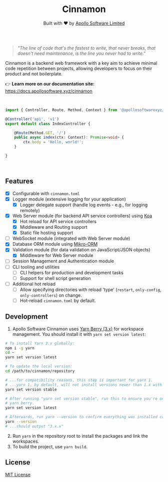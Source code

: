 <h1 align="center">Cinnamon</h1>
<p align="center">
    Built with ❤︎ by <a href="https://apollosoftware.xyz/">Apollo Software Limited</a>
</p>

<br><br>

> _"The line of code that's the fastest to write, that never breaks, that doesn't need maintenance, is the line you never had to write."_

Cinnamon is a backend web framework with a key aim to achieve minimal code repetition between projects, allowing developers to focus on their product and not boilerplate.

👉 **Learn more on our documentation site:**
https://docs.apollosoftware.xyz/cinnamon

<br>

```ts
import { Controller, Route, Method, Context } from '@apollosoftwarexyz/cinnamon';

@Controller('api', 'v1')
export default class IndexController {

    @Route(Method.GET, '/')
    public async index(ctx: Context): Promise<void> {
        ctx.body = 'Hello, world!';
    }

}
```

<br>

## Features
- [x] Configurable with `cinnamon.toml`
- [x] Logger module (extensive logging for your application)
    - [x] Logger delegate support (handle log events - e.g., for logging remotely)
- [x] Web Server module (for backend API service controllers) using [Koa](https://github.com/koajs)
    - [x] Hot reload for API service controllers
    - [x] Middleware and Routing support
    - [x] Static file hosting support
- [ ] WebSocket module (integrated with Web Server module)
- [x] Database ORM module using [Mikro-ORM](https://mikro-orm.io)
- [x] Validation module (for data validation on JavaScript/JSON objects)
    - [x] Middleware for Web Server module
- [ ] Session Management and Authentication module
- [ ] CLI tooling and utilities
    - [ ] CLI helpers for production and development tasks
    - [ ] Support for shell script generation
- [ ] Additional hot reload
  - [ ] Allow specifying directories with reload 'type' (`restart`, `only-config`, `only-controllers`) on change.
  - [ ] Hot-reload `cinnamon.toml` by default.

## Development
1. Apollo Software Cinnamon uses [Yarn Berry (3.x)](https://yarnpkg.com/getting-started/install) for workspace management. You should install it with `yarn set version latest`:
  ```bash
  # To install Yarn 3.x globally:
  npm i -g yarn
  cd ~
  yarn set version latest
  
  # To update the local version:
  cd /path/to/cinnamon/repository
  
  # ...for compatibility reasons, this step is important for yarn 1.
  # ...yarn 1, by default, will not install versions newer than 1.x with "yarn set version latest"
  yarn set version stable
  
  # After running "yarn set version stable", run this to ensure you're on the latest release of
  # yarn berry.
  yarn set version latest
  
  # Afterwards, run yarn --version to confirm everything was installed correctly.
  yarn --version
  # ...should output "3.x.x"
  ```
2. Run `yarn` in the repository root to install the packages and link the workspaces.
3. To build the project, use `yarn build`.

## License
[MIT License](LICENSE.md)
